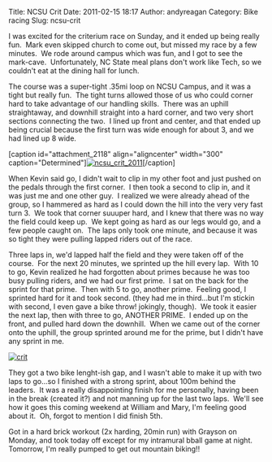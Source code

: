 Title: NCSU Crit
Date: 2011-02-15 18:17
Author: andyreagan
Category: Bike racing
Slug: ncsu-crit

I was excited for the criterium race on Sunday, and it ended up being
really fun.  Mark even skipped church to come out, but missed my race by
a few minutes.  We rode around campus which was fun, and I got to see
the mark-cave.  Unfortunately, NC State meal plans don't work like Tech,
so we couldn't eat at the dining hall for lunch.

The course was a super-tight .35mi loop on NCSU Campus, and it was a
tight but really fun.  The tight turns allowed those of us who could
corner hard to take advantage of our handling skills.  There was an
uphill straightaway, and downhill straight into a hard corner, and two
very short sections connecting the two.  I lined up front and center,
and that ended up being crucial because the first turn was wide enough
for about 3, and we had lined up 8 wide.

[caption id="attachment\_2118" align="aligncenter" width="300"
caption="Determined"][![](http://andyreagan.com/wp-content/uploads/2011/02/ncsu_crit_2011-300x224.png "ncsu_crit_2011")](http://andyreagan.com/wp-content/uploads/2011/02/ncsu_crit_2011.png)[/caption]

When Kevin said go, I didn't wait to clip in my other foot and just
pushed on the pedals through the first corner.  I then took a second to
clip in, and it was just me and one other guy.  I realized we were
already ahead of the group, so I hammered as hard as I could down the
hill into the very very fast turn 3.  We took that corner suuuper hard,
and I knew that there was no way the field could keep up.  We kept going
as hard as our legs would go, and a few people caught on.  The laps only
took one minute, and because it was so tight they were pulling lapped
riders out of the race.

Three laps in, we'd lapped half the field and they were taken off of the
course.  For the next 20 minutes, we sprinted up the hill every lap.
 With 10 to go, Kevin realized he had forgotten about primes because he
was too busy pulling riders, and we had our first prime.  I sat on the
back for the sprint for that prime.  Then with 5 to go, another prime.
 Feeling good, I sprinted hard for it and took second. (they had me in
third...but I'm stickin with second, I even gave a bike throw! jokingly,
though).  We took it easier the next lap, then with three to go, ANOTHER
PRIME.  I ended up on the front, and pulled hard down the downhill.
 When we came out of the corner onto the uphill, the group sprinted
around me for the prime, but I didn't have any sprint in me.

[![](http://andyreagan.com/wp-content/uploads/2011/02/crit-300x141.png "crit")](http://andyreagan.com/wp-content/uploads/2011/02/crit.png)

They got a two bike lenght-ish gap, and I wasn't able to make it up with
two laps to go...so I finished with a strong sprint, about 100m behind
the leaders.  It was a really disappointing finish for me personally,
having been in the break (created it?) and not manning up for the last
two laps.  We'll see how it goes this coming weekend at William and
Mary, I'm feeling good about it.  Oh, forgot to mention I did finish
5th.

Got in a hard brick workout (2x harding, 20min run) with Grayson on
Monday, and took today off except for my intramural bball game at
night.  Tomorrow, I'm really pumped to get out mountain biking!!
